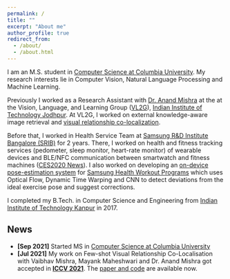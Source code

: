 ```yaml
---
permalink: /
title: ""
excerpt: "About me"
author_profile: true
redirect_from: 
  - /about/
  - /about.html
---
```

I am an M.S. student in [Computer Science at Columbia University](https://www.cs.columbia.edu/). My research interests lie in Computer Vision, Natural Language Processing and Machine Learning.

Previously I worked as a Research Assistant with [Dr. Anand Mishra](https://anandmishra22.github.io/) at the at the Vision, Language, and Learning Group ([VL2G](https://vl2g.github.io/)), [Indian Institute of Technology Jodhpur](http://iitj.ac.in/). At VL2G, I worked on external knowledge-aware image retrieval and [visual relationship co-localization](https://vl2g.github.io/projects/vrc/).

Before that, I worked in Health Service Team at [Samsung R&D Institute Bangalore (SRIB)](https://research.samsung.com/sri-b) for 2 years. There, I worked on health and fitness tracking services (pedometer, sleep monitor, heart-rate monitor) of wearable devices and BLE/NFC communication between smartwatch and fitness machines ([CES2020 News](https://www.technogym.com/int/newsroom/samsung-watch-ces-compatible/)). I also worked on developing an [on-device pose-estimation system](https://ieeexplore.ieee.org/document/8856547) for [Samsung Health Workout Programs](https://www.samsung.com/global/galaxy/apps/samsung-health/#programs) which uses Optical Flow, Dynamic Time Warping and CNN to detect deviations from the ideal exercise pose and suggest corrections.

I completed my B.Tech. in Computer Science and Engineering from [Indian Institute of Technology Kanpur](https://iitk.ac.in/) in 2017.

## News 
- **[Sep 2021]** Started MS in [Computer Science at Columbia University](https://www.cs.columbia.edu/)
- **[Jul 2021]** My work on Few-shot Visual Relationship Co-Localisation with Vaibhav Mishra, Mayank Maheshwari and Dr. Anand Mishra got accepted in [**ICCV 2021**](http://iccv2021.thecvf.com/home). The [paper and code](https://vl2g.github.io/projects/vrc/) are available now.

